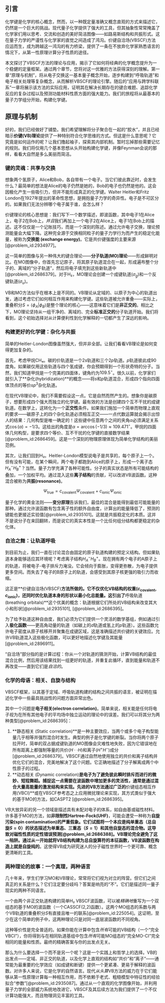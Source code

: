 ## 引言
化学键是化学的核心概念，然而，以一种既定量准确又概念直观的方式来描述它，仍然是一个巨大的挑战。现代量子化学提供了强大的工具，但其抽象性常常掩盖了化学家们用以思考、交流和创造的美好简洁图像——如路易斯结构和共振形式。这在量子力学的严谨性与化学家的直觉之间造成了鸿沟。价键自洽场(VBSCF)方法应运而生，成为跨越这一鸿沟的有力桥梁，提供了一条在不放弃化学家熟悉语言的情况下，从第一性原理计算分子性质的途径。

本文探讨了VBSCF方法的理论与应用，揭示了它如何将经典的化学概念提升为一个稳健的定量框架。通过两个章节，您将对这一优雅的方法获得深刻的理解。第一章“原理与机制”，将从电子交换这一基本量子概念开始，逐步构建到“呼吸轨道”和电子相关处理等复杂概念，从而解析VBSCF的理论引擎。随后的“应用与跨学科联系”一章将展示该方法的实际应用，证明其在解决长期存在的键合难题、追踪化学反应的复杂过程以及预测功能材料性质方面的强大能力。我们的旅程将从最基本的量子力学组分开始，构建化学键。

## 原理与机制

好的，我们已经做好了铺垫。我们希望理解将分子聚合在一起的“胶水”，并且已经暗示**价键(VB)理论**提供了一种特别符合化学思维的方式。但这是什么意思呢？它究竟是如何运作的呢？让我们撸起袖子，探索其内部机制。暂时忘掉那些需要记忆的规则。我们将仅用几个基本思想从头开始构建化学键，并像Feynman会说的那样，看看大自然是多么美丽而简洁。

### 键的灵魂：共享与交换

想象两个氢原子，Alice和Bob，各自带有一个电子。当它们彼此靠近时，会发生什么？最简单的想法是Alice的电子仍然是她的，Bob的电子也仍然是他的。这会因极化产生一些吸引力，但并不能形成真正的化学键。Walter Heitler和Fritz London在1927年提出的革命性思想，是拥抱量子力学的奇异性。电子是不可区分的。如果我们无法分辨哪个电子属于谁，会怎么样？

价键理论的核心思想是：我们写下一个数学描述，即波函数，其中电子1在Alice上，电子2在Bob上，*并且*我们再加上一个电子2在Alice上，电子1在Bob上的描述。这不仅仅是一个记账技巧，而是一个深刻的陈述。通过允许电子交换，理论预测能量会大幅下降。这种完全源于交换相同粒子的量子力学行为而产生的稳定化能量，被称为**交换能 (exchange energy)**。它是共价键强度的主要来源[@problem_id:2934977]。

这一简单的图像与另一种伟大的键合理论——**分子轨道(MO)理论**——形成鲜明对比。在MO图像中，你首先忘记原子，将其原子轨道混合在一起，形成遍布整个分子的、离域的“分子轨道”，然后将电子填充到这些新轨道中[@problem_id:2686379]。对于H₂，MO理论会创建一个成键轨道($\sigma_g$)和一个反键轨道($\sigma_u$)。

VB和MO方法似乎在根本上是不同的。VB理论从定域的、以原子为中心的轨道出发，通过考虑它们如何相互作用来构建化学键。这些轨道被允许重叠——实际上，重叠积分$S = \langle \phi_A | \phi_B \rangle$是整个理论的核心——这意味着它们是**非正交的**。相比之下，MO理论坚持从一组干净的、离域的、完全**标准正交的**分子轨道开始。我们将看到，这个初始选择对从计算便利性到化学解释的一切都产生了深远的影响。

### 构建更好的化学键：杂化与共振

简单的Heitler-London图像虽然强大，但并非全部。让我们看看VB理论是如何变得更加复杂的。

首先，考虑甲烷CH₄。碳的价轨道是一个$2s$轨道和三个$2p$轨道。$p$轨道彼此成90度角。如果碳仅用这些轨道与四个氢成键，你会预期得到一个形状奇特的分子。当然，我们知道甲烷是一个完美的四面体，键角约为$109.5^\circ$。很久以前，化学家们就引入了**杂化(hybridization)**的概念——将$s$和$p$轨道混合，形成四个指向四面体顶点的等价$sp^3$杂化轨道。

在现代VB理论中，我们不需要假设这一点。它是自然而然产生的。想象你是碳原子，想要形成四个强大而独立的化学键。最有效的方法是创建四个互不干扰的成键轨道。在数学上，这转化为一个**正交性**条件。如果我们施加一个简单而物理上直观的要求——碳原子上的四个杂化轨道必须相互正交——一点代数运算就会揭示出惊人的结果：几何构型是唯一确定的！这些键中任意两个之间的夹角$\alpha$必须满足关系式$\cos(\alpha) = -1/3$。这给出的角度是$\alpha = \arccos(-1/3) \approx 109.471^\circ$。甲烷的四面体几何构型，是要求四个等价、互不干扰的化学键的直接数学结果[@problem_id:2686459]。这是一个深刻的物理原理体现为简单化学结构的美丽范例。

其次，让我们回到H₂。Heitler-London模型说电子是共享的，每个原子上一个。但有没有可能，在某个瞬间，两个电子都跑到Alice的原子上，形成一个离子态$H_A^- H_B^+$？当然。量子力学充满了各种可能性。分子的真实状态是所有可能结构的叠加，一个加权平均。通过混入这些**离子结构**的贡献，可以改进VB波函数。这种混合被称为**共振(resonance)**。

$$ \Psi_{\text{true}} = c_{\text{covalent}} \Psi_{\text{covalent}} + c_{\text{ionic}} \Psi_{\text{ionic}} $$

量子化学的黄金法则——**变分原理**告诉我们，最佳的混合是能得到最低可能能量的那种。通过允许波函数有包含离子性的额外自由度，计算出的能量降低了，预测的键能也更接近实验值[@problem_id:2935101]。这就是共振稳定化的本质。这并不是说分子在来回翻转，而是说它的真实本性是一个比任何组分结构都更稳定的杂化体。

### 自洽之舞：让轨道呼吸

到目前为止，我们一直在讨论混合由固定的原子轨道构建的预定义结构。但如果轨道本身能够适应其环境呢？考虑离子结构$H_A^- H_B^+$。现在拥有两个电子的A原子上的轨道，将被电子-电子排斥力淹没。它会倾向于膨胀，变得更弥散，为电子提供更多空间。而失去了电子的B原子上的轨道，会感受到其原子核更强的吸引力而收缩。

这正是**价键自洽场(VBSCF)**方法所做的。它不仅优化VB结构的权重($c_{\text{covalent}}, c_{\text{ionic}}$)，还同时优化轨道本身的形状以最小化总能量。这引出了**呼吸轨道(breathing orbitals)**这个优美的概念：轨道根据它们所处的VB结构来改变其大小和形状[@problem_id:2935101], [@problem_id:2686395]。

为了给予轨道这种自由度，我们必须为它们提供一个灵活的数学基组，例如通过引入**极化函数**——更高角动量的轨道（如碳上的$d$轨道或氢上的$p$轨道）。这些函数允许电子密度从原子核移开并聚集在成键区域，这是准确描述共价键的关键效应。允许VB轨道混入这些极化函数，可以更好地描述化学键及其能量[@problem_id:2896911]。

“自洽场”部分指的是计算过程：你从一个对轨道的猜测开始，计算VB结构的最佳混合比例，然后用该结果找到一组更好的轨道，并重复此循环，直到能量和轨道不再改变——直到它们是*自洽的*。

### 化学的母语：相关、自旋与结构

VBSCF框架，以其基于定域、呼吸轨道构建的结构之间共振的语言，被证明在描述化学中一些最具挑战性的问题方面异常出色。

其中一个问题是**电子相关(electron correlation)**。简单来说，相关能是任何将电子视为在所有其他电子的平均场中独立运动的理论中的误差。我们可以将其分为两种类型[@problem_id:2686395]：
1.  **静态相关 (Static correlation)**是一种主要效应，当两个或多个电子构型能量几乎相等并强烈混合时发生。典型的例子是化学键的断裂。当你将两个原子拉开时，简单的双占据成键轨道的MO图像会灾难性地失败，因为它错误地在所有距离上都强制等量的共价($H \cdot \cdot H$)和离子($H^+ H^-$)成分[@problem_id:2686379]。VBSCF通过自然地使用独立的共价和离子结构并优化它们的混合，完美地解决了这个问题。它正确地描述了分子解离成两个中性原子的过程。
2.  **动态相关 (Dynamic correlation)**是电子为了避免彼此瞬时排斥而进行的微妙、短程舞蹈。捕捉这一点需要在波函数中增加更多的灵活性，通常是通过混合大量高能量的激发结构来实现。先进的VB方法通过广泛的**价键组态相互作用(VBCI)**或在VBSCF参考态之上应用微扰理论来实现，其方式类似于强大的基于MO的方法，如CASPT2 [@problem_id:2686395]。

VB大放异彩的另一个领域是描述具有未配对电子的体系，如自由基或磁性材料。许多基于MO的方法，如**非限制性Hartree-Fock(UHF)**，可能会遭受一种称为**自旋污染(spin contamination)**的严重假象。它们试图将一个本应是纯单重态（总自旋$S=0$）的状态描述为单重态、三重态（$S=1$）和其他自旋态的混合物。这导致对磁性性质的定性错误预测[@problem_id:2686388]。VB理论完全避免了这一陷阱。通过从一开始就将VB结构构建为总自旋算符的本征函数，VB波函数在构造上就是**自旋纯的**。这使得VB成为研究迷人的分子磁性世界时一个更可靠、概念更清晰的工具。

### 两种理论的故事：一个真理，两种语言

几十年来，学生们学习MO和VB理论，常常将它们视为对立的阵营。但它们之间真正的关系是什么？它们注定要分歧吗？答案是响亮的“不”。它们是描述同一量子现实的两种不同语言。

一个由两个非正交轨道构建的简单H₂ VBSCF波函数，可以被*精确地*重写为一个双组态的基于MO的波函数（一个CASSCF(2,2)函数）。这两个MO组态的系数与两个VB轨道的重叠积分$S$有直接且唯一的联系[@problem_id:225054]。这证明，至少在这个简单的例子中，这两种理论只是对同一底层波函数的不同视角。

这种等价性是完全普适的。如果你能在计算中包含*所有*可能的VB结构（一个“完全VBCI”），你将得到与在相同轨道基组中包含*所有*可能MO组态的“完全MO-CI”完全相同的能量和性质。最终的精确答案与你的出发点无关。

那么为什么要选择一个而不是另一个呢？这是一个实践上和哲学上的选择。VB的出发点——定域、非正交的轨道，以及化学上直观的结构如“共价”和“离子”——通常能为最重要的化学效应（如成键和断键）提供一个更紧凑、更易于解释的波函数。对许多人来说，它是化学的自然语言。现代*从头算*VB方法的威力在于它们能够从第一性原理计算每一种相互作用，而不依赖于老式、粗糙模型中特征性的经验拟合“参数”[@problem_id:2935087]。通过从一个直观的化学图像开始，并利用量子力学的全部威力系统地改进它，VBSCF及其后续方法为我们提供了一个不仅计算功能强大，而且物理洞见丰富的工具。

